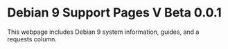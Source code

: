 # Debian 9 Support Pages V Beta 0.0.1

This webpage includes Debian 9 system information, guides, and a requests column.
